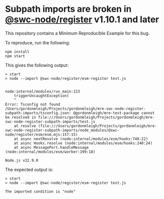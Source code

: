 # Subpath imports are broken in [@swc-node/register](https://github.com/swc/swc-node) v1.10.1 and later

This repository contains a Minimum Reproducible Example for this bug.

To reproduce, run the following:

```
npm install
npm start
```

This gives the following output:

```
> start
> node --import @swc-node/register/esm-register test.js


node:internal/modules/run_main:123
    triggerUncaughtException(
    ^
Error: Tsconfig not found /Users/gordonmleigh/Projects/gordonmleigh/mre-swc-node-register-subpath-imports/tsconfig.json: @gordonmleigh/mre-test-package cannot be resolved in file:///Users/gordonmleigh/Projects/gordonmleigh/mre-swc-node-register-subpath-imports/test.js
    at resolve (file:///Users/gordonmleigh/Projects/gordonmleigh/mre-swc-node-register-subpath-imports/node_modules/@swc-node/register/esm/esm.mjs:157:15)
    at async nextResolve (node:internal/modules/esm/hooks:748:22)
    at async Hooks.resolve (node:internal/modules/esm/hooks:240:24)
    at async MessagePort.handleMessage (node:internal/modules/esm/worker:199:18)

Node.js v22.9.0
```

The expected output is:

```
> start
> node --import @swc-node/register/esm-register test.js

The imported condition is "node"
```
